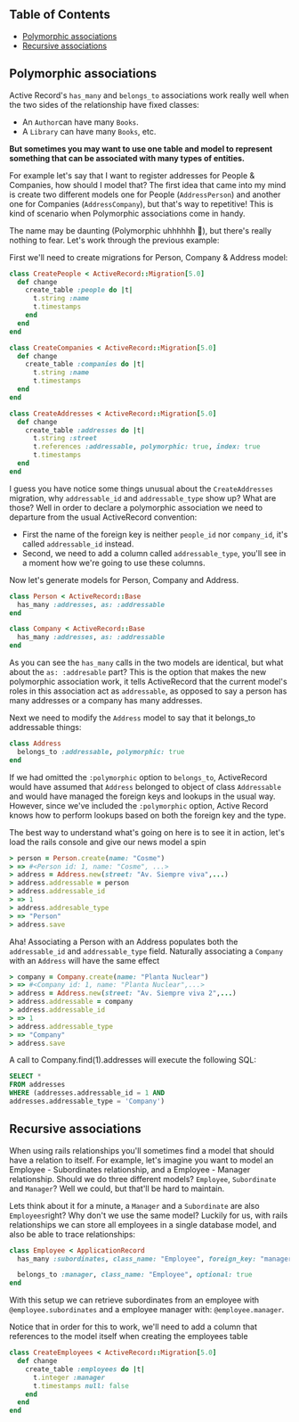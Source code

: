 ## Table of Contents

* [Polymorphic associations](#polymorphic-associations)
* [Recursive associations](#recursive-associations) 

## Polymorphic associations

Active Record's `has_many` and `belongs_to` associations work really well when the two sides of the relationship have fixed classes: 

- An `Author`can have many `Books`. 
- A `Library` can have many `Books`, etc. 

**But sometimes you may want to use one table and model to represent something that can be associated with many types of entities.**

For example let's say that I want to register addresses for People & Companies, how should I model that? The first idea that came into my mind is create two different models one for People (`AddressPerson`) and another one for Companies (`AddressCompany`), but that's way to repetitive! This is kind of scenario when Polymorphic associations come in handy.

The name may be daunting (Polymorphic uhhhhhh :ghost:), but there's really nothing to fear. Let's work through the previous example: 


First we'll need to create migrations for Person, Company & Address model: 

```ruby
class CreatePeople < ActiveRecord::Migration[5.0]
  def change
    create_table :people do |t|
      t.string :name
      t.timestamps
    end
  end
end

class CreateCompanies < ActiveRecord::Migration[5.0]
  def change
    create_table :companies do |t|
      t.string :name
      t.timestamps
  end
end

class CreateAddresses < ActiveRecord::Migration[5.0]
  def change
    create_table :addresses do |t|
      t.string :street
      t.references :addressable, polymorphic: true, index: true
      t.timestamps
  end
end
```

I guess you have notice some things unusual about the `CreateAddresses` migration, why `addressable_id` and `addressable_type` show up? What are those? Well in order to declare a polymorphic association we need to departure from the usual ActiveRecord convention: 

- First the name of the foreign key is neither `people_id` nor `company_id`, it's called `addressable_id` instead. 
- Second, we need to add a column called `addressable_type`, you'll see in a moment how we're going to use these columns.

Now let's generate models for Person, Company and Address. 

```ruby
class Person < ActiveRecord::Base
  has_many :addresses, as: :addressable
end

class Company < ActiveRecord::Base
  has_many :addresses, as: :addressable
end
```

As you can see the `has_many` calls in the two models are identical, but what about the `as: :addresable` part? This is the option that makes the new polymorphic association work, it tells ActiveRecord that the current model's roles in this association act as `addressable`, as opposed to say a person has many addresses or a company has many addresses.

Next we need to modify the `Address` model to say that it belongs_to addressable things:

```ruby
class Address
  belongs_to :addressable, polymorphic: true
end
```

If we had omitted the `:polymorphic` option to `belongs_to`, ActiveRecord would have assumed that `Address` belonged to object of class `Addressable` and would have managed the foreign keys and lookups in the usual way. However, since we've included the `:polymorphic` option, Active Record knows how to perform lookups based on both the foreign key and the type. 

The best way to understand what's going on here is to see it in action, let's load the rails console and give our news model a spin

```ruby
> person = Person.create(name: "Cosme")
> => #<Person id: 1, name: "Cosme", ...>
> address = Address.new(street: "Av. Siempre viva",...)
> address.addressable = person
> address.addressable_id 
> => 1
> address.addresable_type
> => "Person"
> address.save
``` 

Aha! Associating a Person with an Address populates both the  `addressable_id` and `addressable_type` field. Naturally associating a `Company` with an `Address` will have the same effect 

```ruby
> company = Company.create(name: "Planta Nuclear")
> => #<Company id: 1, name: "Planta Nuclear",...>
> address = Address.new(street: "Av. Siempre viva 2",...)
> address.addressable = company
> address.addressable_id
> => 1
> address.addressable_type
> => "Company"
> address.save
```

A call to Company.find(1).addresses will execute the following SQL:


```sql
SELECT *FROM addressesWHERE (addresses.addressable_id = 1 ANDaddresses.addressable_type = 'Company')
```

## Recursive associations

When using rails relationships you'll sometimes find a model that should have a relation to itself. For example, let's imagine you want to model an Employee - Subordinates relationship, and a Employee - Manager relationship. 
Should we do three different models? `Employee`, `Subordinate` and `Manager`? Well we could, but that'll be hard to maintain. 

Lets think about it for a minute, a `Manager` and a `Subordinate` are also `Employees`right? Why don't we use the same model? Luckily for us, with rails relationships we can store all employees in a single database model, and also be able to trace relationships:


```ruby
class Employee < ApplicationRecord
  has_many :subordinates, class_name: "Employee", foreign_key: "manager_id"

  belongs_to :manager, class_name: "Employee", optional: true
end
```

With this setup we can retrieve subordinates from an employee with `@employee.subordinates` and a employee manager with: `@employee.manager`.

Notice that in order for this to work, we'll need to add a column that references to the model itself when creating the employees table

```ruby
class CreateEmployees < ActiveRecord::Migration[5.0]
  def change
    create_table :employees do |t|
      t.integer :manager
      t.timestamps null: false
    end
  end
end
```
